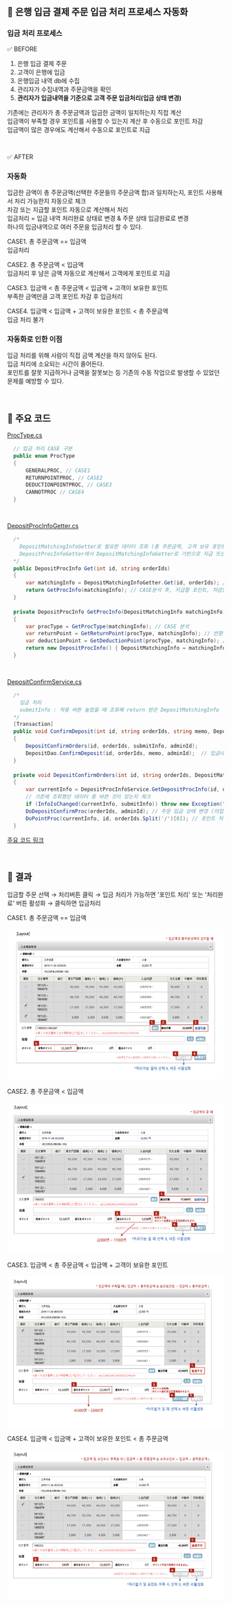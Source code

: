 <br>

## 📌 은행 입금 결제 주문 입금 처리 프로세스 자동화

### 입금 처리 프로세스

✅ BEFORE

1. 은행 입금 결제 주문   
2. 고객이 은행에 입금    
3. 은행입금 내역 db에 수집     
4. 관리자가 수집내역과 주문금액을 확인   
5. **관리자가 입금내역을 기준으로 고객 주문 입금처리(입금 상태 변경)**

기존에는 관리자가 총 주문금액과 입금한 금액이 일치하는지 직접 계산    
입금액이 부족할 경우 포인트를 사용할 수 있는지 계산 후 수동으로 포인트 차감    
입금액이 많은 경우에도 계산해서 수동으로 포인트로 지급    

<br>

✅ AFTER

### 자동화 

입금한 금액이 총 주문금액(선택한 주문들의 주문금액 합)과 일치하는지, 포인트 사용해서 처리 가능한지 자동으로 체크   
차감 또는 지급할 포인트 자동으로 계산해서 처리    
입금처리 = 입금 내역 처리완료 상태로 변경 & 주문 상태 입금완료로 변경   
하나의 입금내역으로 여러 주문을 입금처리 할 수 있다. 

CASE1. 총 주문금액 == 입금액      
입금처리    

CASE2. 총 주문금액 < 입금액   
입금처리 후 남은 금액 자동으로 계산해서 고객에게 포인트로 지급   

CASE3. 입금액 < 총 주문금액 < 입금액 + 고객이 보유한 포인트   
부족한 금액만큼 고객 포인트 차감 후 입금처리

CASE4. 입금액 < 입금액 + 고객이 보유한 포인트 < 총 주문금액     
입금 처리 불가

### 자동화로 인한 이점

입금 처리를 위해 사람이 직접 금액 계산을 하지 않아도 된다.    
입금 처리에 소요되는 시간이 줄어든다.   
포인트를 잘못 지급하거나 금액을 잘못보는 등 기존의 수동 작업으로 발생할 수 있었던 문제를 예방할 수 있다.

<br>

## 📌 주요 코드 

[ProcType.cs](./Code/ProcType.cs)   

```C#
  // 입금 처리 CASE 구분
  public enum ProcType
  {
      GENERALPROC, // CASE1
      RETURNPOINTPROC, // CASE2
      DEDUCTIONPOINTPROC, // CASE3
      CANNOTPROC // CASE4
  }
```

<br>

[DepositProcInfoGetter.cs](./Code/DepositProcInfoGetter.cs)     

``` C#
  /* 
    DepositMatchingInfoGetter로 필요한 데이터 조회 (총 주문금액, 고객 보유 포인트, 입금액)
    DepositProcInfoGetter에서 DepositMatchingInfoGetter로 기반으로 지급 또는 차감할 포인트 계산, 입금 처리 CASE 구분(어떤 procType인지)
  */
  public DepositProcInfo Get(int id, string orderIds)
  {
      var matchingInfo = DepositMatchingInfoGetter.Get(id, orderIds); // 총 주문금액, 고객이 보유한 포인트, 입금액 가져오기
      return GetProcInfo(matchingInfo); // CASE분석 후, 지급할 포인트, 차감할 포인트 계산
  }

  private DepositProcInfo GetProcInfo(DepositMatchingInfo matchingInfo)
  {
      var procType = GetProcType(matchingInfo); // CASE 분석
      var returnPoint = GetReturnPoint(procType, matchingInfo); // 반환할 포인트
      var deductionPoint = GetDeductionPoint(procType, matchingInfo); // 차감할 포인트
      return new DepositProcInfo() { DepositMatchingInfo = matchingInfo , ProcType = procType, ReturnPoint = returnPoint, DeductionPoint = deductionPoint};
  }
```

<br>

[DepositConfirmService.cs](./Code/DepositConfirmService.cs)     

``` C#
  /*
    입금 처리 
    submitInfo : 적용 버튼 눌렀을 때 조회해 return 받은 DepositMatchingInfo
  */
  [Transaction]
  public void ConfirmDeposit(int id, string orderIds, string memo, DepositMatchingInfo submitInfo, string adminId)
  {
      DepositConfirmOrders(id, orderIds, submitInfo, adminId);
      DepositDao.ConfirmDeposit(id, orderIds, memo, adminId);  // 입금내역 상태 변경
  }

  private void DepositConfirmOrders(int id, string orderIds, DepositMatchingInfo submitInfo, string adminId)
  {
      var currentInfo = DepositProcInfoService.GetDepositProcInfo(id, orderNums);
      // 기존에 조회했던 데이터 중 바뀐 것이 있는지 체크
      if (InfoIsChanged(currentInfo, submitInfo)) throw new Exception("주문을 확인해주세요."); 
      DoDepositConfirmProc(orderIds, adminId); // 주문 입금 상태 변경 (미입금 → 입금완료)
      DoPointProc(currentInfo, id, orderIds.Split('/')[0]); // 포인트 처리 (지급 or 차감)
  }
```

[주요 코드 링크](./Code)

<br>

## 📌 결과

입금할 주문 선택 → 처리버튼 클릭 → 입금 처리가 가능하면 '포인트 처리' 또는 '처리완료' 버튼 활성화 → 클릭하면 입금처리  

CASE1. 총 주문금액 == 입금액       
<br>
<img src="./Image/GENERALPROC.png" width="600" height="350">

CASE2. 총 주문금액 < 입금액   
<br>
<img src="./Image/RETURNPOINTPROC.png" width="600" height="350">

CASE3. 입금액 < 총 주문금액 < 입금액 + 고객이 보유한 포인트   
<br>
<img src="./Image/DEDUCTIONPOINTPROC.png" width="600" height="350">

CASE4. 입금액 < 입금액 + 고객이 보유한 포인트 < 총 주문금액     
<br>
<img src="./Image/CANNOTPROC.png" width="600" height="350">
